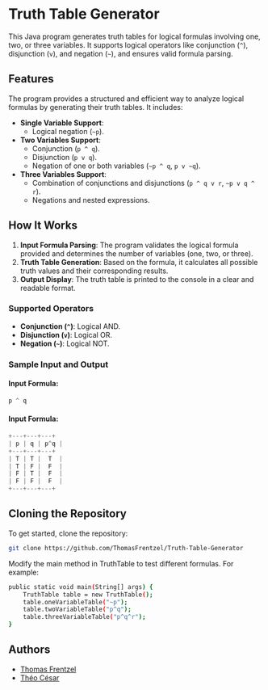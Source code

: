 # Truth Table Generator

This Java program generates truth tables for logical formulas involving one, two, or three variables. It supports logical operators like conjunction (`^`), disjunction (`v`), and negation (`~`), and ensures valid formula parsing.

## Features

The program provides a structured and efficient way to analyze logical formulas by generating their truth tables. It includes:

- **Single Variable Support**:
  - Logical negation (`~p`).
- **Two Variables Support**:
  - Conjunction (`p ^ q`).
  - Disjunction (`p v q`).
  - Negation of one or both variables (`~p ^ q`, `p v ~q`).
- **Three Variables Support**:
  - Combination of conjunctions and disjunctions (`p ^ q v r`, `~p v q ^ r`).
  - Negations and nested expressions.

## How It Works

1. **Input Formula Parsing**: The program validates the logical formula provided and determines the number of variables (one, two, or three).
2. **Truth Table Generation**: Based on the formula, it calculates all possible truth values and their corresponding results.
3. **Output Display**: The truth table is printed to the console in a clear and readable format.

### Supported Operators

- **Conjunction (`^`)**: Logical AND.
- **Disjunction (`v`)**: Logical OR.
- **Negation (`~`)**: Logical NOT.

### Sample Input and Output

#### Input Formula:
```java
p ^ q
```

#### Input Formula:
```java
+---+---+---+
| p | q | p^q |
+---+---+---+
| T | T |  T  |
| T | F |  F  |
| F | T |  F  |
| F | F |  F  |
+---+---+---+
```

## Cloning the Repository

To get started, clone the repository:

```bash
git clone https://github.com/ThomasFrentzel/Truth-Table-Generator
```

Modify the main method in TruthTable to test different formulas. For example:

```bash
public static void main(String[] args) {
    TruthTable table = new TruthTable();
    table.oneVariableTable("~p");
    table.twoVariableTable("p^q");
    table.threeVariableTable("p^q^r");
}

```
## Authors

- [Thomas Frentzel](https://github.com/ThomasFrentzel)
- [Théo César](https://github.com/theocesar)

